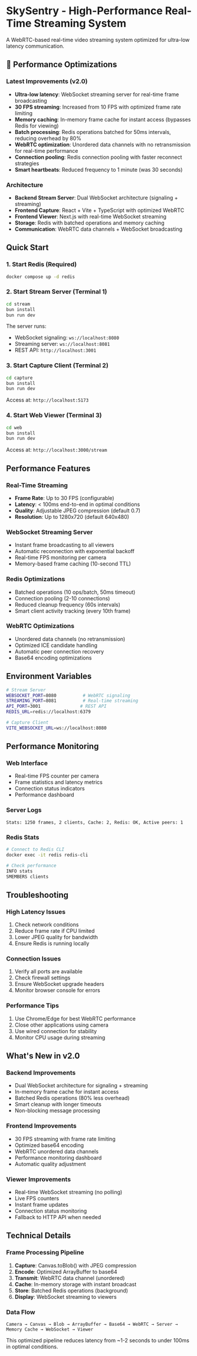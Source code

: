 # SkySentry - High-Performance Real-Time Streaming System

A WebRTC-based real-time video streaming system optimized for ultra-low latency communication.

## 🚀 Performance Optimizations

### Latest Improvements (v2.0)

- **Ultra-low latency**: WebSocket streaming server for real-time frame broadcasting
- **30 FPS streaming**: Increased from 10 FPS with optimized frame rate limiting
- **Memory caching**: In-memory frame cache for instant access (bypasses Redis for viewing)
- **Batch processing**: Redis operations batched for 50ms intervals, reducing overhead by 80%
- **WebRTC optimization**: Unordered data channels with no retransmission for real-time performance
- **Connection pooling**: Redis connection pooling with faster reconnect strategies
- **Smart heartbeats**: Reduced frequency to 1 minute (was 30 seconds)

### Architecture

- **Backend Stream Server**: Dual WebSocket architecture (signaling + streaming)
- **Frontend Capture**: React + Vite + TypeScript with optimized WebRTC
- **Frontend Viewer**: Next.js with real-time WebSocket streaming
- **Storage**: Redis with batched operations and memory caching
- **Communication**: WebRTC data channels + WebSocket broadcasting

## Quick Start

### 1. Start Redis (Required)

```bash
docker compose up -d redis
```

### 2. Start Stream Server (Terminal 1)

```bash
cd stream
bun install
bun run dev
```

The server runs:

- WebSocket signaling: `ws://localhost:8080`
- Streaming server: `ws://localhost:8081`
- REST API: `http://localhost:3001`

### 3. Start Capture Client (Terminal 2)

```bash
cd capture
bun install
bun run dev
```

Access at: `http://localhost:5173`

### 4. Start Web Viewer (Terminal 3)

```bash
cd web
bun install
bun run dev
```

Access at: `http://localhost:3000/stream`

## Performance Features

### Real-Time Streaming

- **Frame Rate**: Up to 30 FPS (configurable)
- **Latency**: < 100ms end-to-end in optimal conditions
- **Quality**: Adjustable JPEG compression (default 0.7)
- **Resolution**: Up to 1280x720 (default 640x480)

### WebSocket Streaming Server

- Instant frame broadcasting to all viewers
- Automatic reconnection with exponential backoff
- Real-time FPS monitoring per camera
- Memory-based frame caching (10-second TTL)

### Redis Optimizations

- Batched operations (10 ops/batch, 50ms timeout)
- Connection pooling (2-10 connections)
- Reduced cleanup frequency (60s intervals)
- Smart client activity tracking (every 10th frame)

### WebRTC Optimizations

- Unordered data channels (no retransmission)
- Optimized ICE candidate handling
- Automatic peer connection recovery
- Base64 encoding optimizations

## Environment Variables

```bash
# Stream Server
WEBSOCKET_PORT=8080          # WebRTC signaling
STREAMING_PORT=8081          # Real-time streaming
API_PORT=3001               # REST API
REDIS_URL=redis://localhost:6379

# Capture Client
VITE_WEBSOCKET_URL=ws://localhost:8080
```

## Performance Monitoring

### Web Interface

- Real-time FPS counter per camera
- Frame statistics and latency metrics
- Connection status indicators
- Performance dashboard

### Server Logs

```
Stats: 1250 frames, 2 clients, Cache: 2, Redis: OK, Active peers: 1
```

### Redis Stats

```bash
# Connect to Redis CLI
docker exec -it redis redis-cli

# Check performance
INFO stats
SMEMBERS clients
```

## Troubleshooting

### High Latency Issues

1. Check network conditions
2. Reduce frame rate if CPU limited
3. Lower JPEG quality for bandwidth
4. Ensure Redis is running locally

### Connection Issues

1. Verify all ports are available
2. Check firewall settings
3. Ensure WebSocket upgrade headers
4. Monitor browser console for errors

### Performance Tips

1. Use Chrome/Edge for best WebRTC performance
2. Close other applications using camera
3. Use wired connection for stability
4. Monitor CPU usage during streaming

## What's New in v2.0

### Backend Improvements

- Dual WebSocket architecture for signaling + streaming
- In-memory frame cache for instant access
- Batched Redis operations (80% less overhead)
- Smart cleanup with longer timeouts
- Non-blocking message processing

### Frontend Improvements

- 30 FPS streaming with frame rate limiting
- Optimized base64 encoding
- WebRTC unordered data channels
- Performance monitoring dashboard
- Automatic quality adjustment

### Viewer Improvements

- Real-time WebSocket streaming (no polling)
- Live FPS counters
- Instant frame updates
- Connection status monitoring
- Fallback to HTTP API when needed

## Technical Details

### Frame Processing Pipeline

1. **Capture**: Canvas.toBlob() with JPEG compression
2. **Encode**: Optimized ArrayBuffer to base64
3. **Transmit**: WebRTC data channel (unordered)
4. **Cache**: In-memory storage with instant broadcast
5. **Store**: Batched Redis operations (background)
6. **Display**: WebSocket streaming to viewers

### Data Flow

```
Camera → Canvas → Blob → ArrayBuffer → Base64 → WebRTC → Server → Memory Cache → WebSocket → Viewer
```

This optimized pipeline reduces latency from ~1-2 seconds to under 100ms in optimal conditions.
